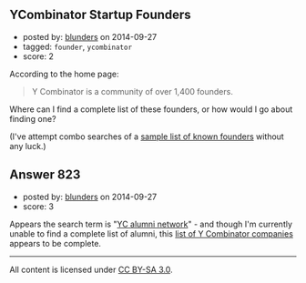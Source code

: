 ## YCombinator Startup Founders

- posted by: [blunders](https://stackexchange.com/users/216182/blunders) on 2014-09-27
- tagged: `founder`, `ycombinator`
- score: 2

According to the home page:

> Y Combinator is a community of over 1,400 founders.

Where can I find a complete list of these founders, or how would I go about finding one?

(I've attempt combo searches of a [sample list of known founders][1] without any luck.)


  [1]: https://www.google.com/#q=%22Justin+Kan%22+%22Aaron+Harris%22+%22Kevin+Hale%22+%22Joey+Flores%22+%22Sam+Altman%22


## Answer 823

- posted by: [blunders](https://stackexchange.com/users/216182/blunders) on 2014-09-27
- score: 3

<p>Appears the search term is "<a href="https://www.google.com/search?q=YC%20alumni%20network" rel="nofollow">YC alumni network</a>" - and though I'm currently unable to find a complete list of alumni, this <a href="http://yclist.com/" rel="nofollow">list of Y Combinator companies</a> appears to be complete.</p>




---

All content is licensed under [CC BY-SA 3.0](https://creativecommons.org/licenses/by-sa/3.0/).
